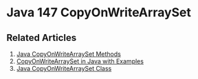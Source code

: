 # Java 147 CopyOnWriteArraySet

## Related Articles
1. [Java CopyOnWriteArraySet Methods](https://www.ruoxue.org/java-147-java-copyonwritearrayset-methods/)
2. [CopyOnWriteArraySet in Java with Examples](https://www.ruoxue.org/java-147-copyonwritearrayset-in-java-with-examples/)
3. [Java CopyOnWriteArraySet Class](https://www.ruoxue.org/java-147-java-copyonwritearrayset-class/)

